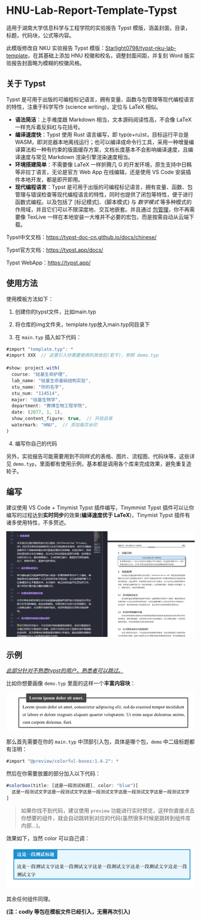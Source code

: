 # HNU-Lab-Report-Template-Typst

适用于湖南大学信息科学与工程学院的实验报告 Typst 模版，涵盖封面，目录，标题，代码块，公式等内容。

此模版修改自 NKU 实验报告 Typst 模版：[Starlight0798/typst-nku-lab-template](https://github.com/Starlight0798/typst-nku-lab-template)，在其基础上添加 HNU 校徽和校名，调整封面间距，并复刻 Word 版实验报告封面略为模糊的校徽风格。

## 关于 Typst

Typst 是可用于出版的可编程标记语言，拥有变量、函数与包管理等现代编程语言的特性，注重于科学写作 (science writing)，定位与 LaTeX 相似。

- **语法简洁**：上手难度跟 Markdown 相当，文本源码阅读性高，不会像 LaTeX 一样充斥着反斜杠与花括号。
- **编译速度快**：Typst 使用 Rust 语言编写，即 typ(e+ru)st，目标运行平台是 WASM，即浏览器本地离线运行；也可以编译成命令行工具，采用一种增量编译算法和一种有约束的版面缓存方案，文档长度基本不会影响编译速度，且编译速度与常见 Markdown 渲染引擎渲染速度相当。
- **环境搭建简单**：不需要像 LaTeX 一样折腾几 G 的开发环境，原生支持中日韩等非拉丁语言，无论是官方 Web App 在线编辑，还是使用 VS Code 安装插件本地开发，都是即开即用。
- **现代编程语言**：Typst 是可用于出版的可编程标记语言，拥有变量、函数、包管理与错误检查等现代编程语言的特性，同时也提供了闭包等特性，便于进行函数式编程。以及包括了 [标记模式]、{脚本模式} 与 $数学模式$ 等多种模式的作用域，并且它们可以不限深度地、交互地嵌套。并且通过 [包管理](https://typst-doc-cn.github.io/docs/packages/)，你不再需要像 TexLive 一样在本地安装一大堆并不必要的宏包，而是按需自动从云端下载。

Typst中文文档：https://typst-doc-cn.github.io/docs/chinese/

Typst官方文档：https://typst.app/docs/

Typst WebApp：https://typst.app/

## 使用方法

​使用模板方法如下：

1. 创建你的typst文件，比如main.typ

2. 将仓库的img文件夹，template.typ放入main.typ同目录下

3.  在 `main.typ` 插入如下代码：

```javascript
#import "template.typ": *
#import XXX  // 这里引入你需要使用的其他包(若干)，参照 demo.typ

#show: project.with(
  course: "硅基生命护理",
  lab_name: "硅基生命基础结构实验",
  stu_name: "你的名字",
  stu_num: "114514",
  major: "硅基生物学",
  department: "赛博生物工程学院",
  date: (2077, 1, 1),
  show_content_figure: true,  // 开启目录
  watermark: "HNU",  // 添加每页水印
)
```

4. 编写你自己的代码

另外，实验报告可能需要用到不同样式的表格、图片、流程图、代码块等，这些详见 `demo.typ`，里面都有使用示例，基本都是调用各个库来完成效果，避免重复造轮子。

## 编写

建议使用 VS Code + Tinymist Typst 插件编写，Tinymmist Typst 插件可以让你编写的过程达到**实时同步**的效果(**编译速度优于 LaTeX**)，Tinymist Typst 插件有诸多使用特性，不多赘述。

![image-20240427141053306](assets/image-20240427141053306.png)

## 示例

*<u>此部分针对不熟悉typst的用户，熟悉者可以跳过。</u>*

比如你想要画像 `demo.typ` 里面的这样一个**丰富内容块**：

<img src="assets/image-20240427141309450.png" alt="image-20240427141309450" style="zoom: 80%;" />

那么首先需要在你的 `main.typ` 中顶部引入包，具体是哪个包，`demo` 中二级标题都有注明：

```js
#import "@preview/colorful-boxes:1.4.2": *
```

然后在你需要放置的部分加入以下代码：

```typescript
#colorbox(title: [这是一段测试标题], color: "blue")[
  这是一段测试文字这是一段测试文字这是一段测试文字这是一段测试文字这是一段测试文字
]
```

> 如果你找不到代码，建议使用 `preview` 功能进行实时预览，这样你直接点击你想要的组件，就会自动跳转到对应的代码(虽然很多时候是跳转到组件库内部…)。

效果如下，当然 color 可以自己调：

<img src="assets/image-20240427141525685.png" alt="image-20240427141525685" style="zoom: 80%;" />

其余任何组件同理。

**(注：codly 等包在模板文件已经引入，无需再次引入)**
